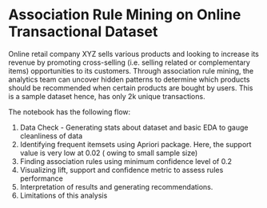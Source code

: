 # Association Rule Mining on Online Transactional Dataset

Online retail company XYZ sells various products and looking to increase its revenue by promoting cross-selling (i.e. selling related or complementary items) opportunities to its customers. 
Through association rule mining, the analytics team can uncover hidden patterns to determine which products should be recommended when certain products are bought by users. This is a sample dataset hence, has only 2k unique transactions.

The notebook has the following flow:

1. Data Check - Generating stats about dataset and basic EDA to gauge cleanliness of data
2. Identifying frequent itemsets using Apriori package. Here, the support value is very low at 0.02 ( owing to small sample size)
3. Finding association rules using minimum confidence level of 0.2
4. Visualizing lift, support and confidence metric to assess rules performance
5. Interpretation of results and generating recommendations.
6. Limitations of this analysis
